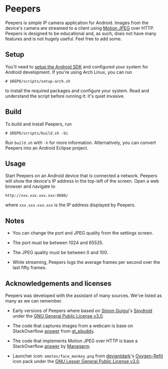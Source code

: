 Peepers
=======

Peepers is simple IP camera application for Android. Images from the device's
camera are streamed to a client using
[Motion JPEG](http://en.wikipedia.org/wiki/Motion_JPEG) over HTTP. Peepers is
designed to be educational and, as such, does not have many features and is not
hugely useful. Feel free to add some.

Setup
-----

You'll need to
[setup the Android SDK](http://developer.android.com/sdk/installing/index.html)
and configured your system for Android development. If you're using Arch Linux,
you can run

    # $REPO/scripts/setup-arch.sh

to install the required packages and configure your system. Read and understand
the script before running it: it's quiet invasive.

Build
-----

To build and install Peepers, run

    # $REPO/scripts/build.sh -bi

Run ``build.sh`` with ``-h`` for more information. Alternatively, you can
convert Peepers into an Android Eclipse project.

Usage
-----

Start Peepers on an Android device that is connected a network. Peepers will
show the device's IP address in the top-left of the screen. Open a web browser
and navigate to

    http://xxx.xxx.xxx.xxx:8080/

where ``xxx.xxx.xxx.xxx`` is the IP address displayed by Peepers.

Notes
-----

* You can change the port and JPEG quality from the settings screen.

* The port must be between 1024 and 65535.

* The JPEG quality must be between 0 and 100.

* While streaming, Peepers logs the average frames per second over the last
  fifty frames.

Acknowledgements and licenses
-----------------------------

Peepers was developed with the assistant of many sources. We've listed as many
as we can remember.

* Early versions of Peepers where based on
  [Simon Guigui](http://majorkernelpanic.net/)'s
  [Spydroid](https://code.google.com/p/spydroid-ipcamera/) under the
  [GNU General Public License v3.0](http://www.gnu.org/licenses/gpl.html).

* The code that captures images from a webcam is base on StackOverflow
  [answer](http://stackoverflow.com/a/9046345) from
  [gt_ebuddy](http://stackoverflow.com/users/607637/gt-ebuddy).

* The code that implements Motion JPEG over HTTP is base a StackOverflow
  [answer](http://stackoverflow.com/a/14835393) by
  [Managarm](http://stackoverflow.com/users/2061551/managarm).

* Launcher icon: ``emotes/face_monkey.png`` from
  [deviantdark](http://deviantdark.deviantart.com/)'s
  [Oxygen-Refit](http://deviantdark.deviantart.com/art/Oxygen-Refit-7019975)
  icon pack under the
  [GNU Lesser General Public License v3.0](http://www.gnu.org/copyleft/lesser.html).

